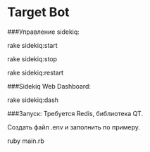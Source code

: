 # Target Bot
###Управление sidekiq:

rake sidekiq:start

rake sidekiq:stop

rake sidekiq:restart

###Sidekiq Web Dashboard:

rake sidekiq:dash

###Запуск:
Требуется Redis, библиотека QT.

Создать файл .env и заполнить по примеру. 

ruby main.rb
